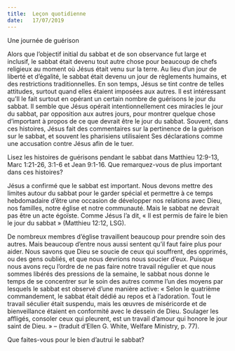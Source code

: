 ```yaml
---
title:  Leçon quotidienne
date:   17/07/2019
---
```


Une journée de guérison

Alors que l’objectif initial du sabbat et de son observance fut large et inclusif, le sabbat était devenu tout autre chose pour beaucoup de chefs religieux au moment où Jésus était venu sur la terre. Au lieu d’un jour de liberté et d’égalité, le sabbat était devenu un jour de règlements humains, et des restrictions traditionnelles. En son temps, Jésus se tint contre de telles attitudes, surtout quand elles étaient imposées aux autres. Il est intéressant qu’Il le fait surtout en opérant un certain nombre de guérisons le jour du sabbat. Il semble que Jésus opérait intentionnellement ces miracles le jour du sabbat, par opposition aux autres jours, pour montrer quelque chose d’important à propos de ce que devrait être le jour du sabbat. Souvent, dans ces histoires, Jésus fait des commentaires sur la pertinence de la guérison sur le sabbat, et souvent les pharisiens utilisaient Ses déclarations comme une accusation contre Jésus afin de le tuer.

Lisez les histoires de guérisons pendant le sabbat dans Matthieu 12:9-13, Marc 1:21-26, 3:1-6 et Jean 9:1-16. Que remarquez-vous de plus important dans ces histoires?

Jésus a confirmé que le sabbat est important. Nous devons mettre des limites autour du sabbat pour le garder spécial et permettre à ce temps hebdomadaire d’être une occasion de développer nos relations avec Dieu, nos familles, notre église et notre communauté. Mais le sabbat ne devrait pas être un acte égoïste. Comme Jésus l’a dit, « Il est permis de faire le bien le jour du sabbat » (Matthieu 12:12, LSG).

De nombreux membres d’église travaillent beaucoup pour prendre soin des autres. Mais beaucoup d’entre nous aussi sentent qu’il faut faire plus pour aider. Nous savons que Dieu se soucie de ceux qui souffrent, des opprimés, ou des gens oubliés, et que nous devrions nous soucier d’eux. Puisque nous avons reçu l’ordre de ne pas faire notre travail régulier et que nous sommes libérés des pressions de la semaine, le sabbat nous donne le temps de se concentrer sur le soin des autres comme l’un des moyens par lesquels le sabbat est observé d’une manière active: « Selon le quatrième commandement, le sabbat était dédié au repos et à l’adoration. Tout le travail séculier était suspendu, mais les œuvres de miséricorde et de bienveillance étaient en conformité avec le dessein de Dieu. Soulager les affligés, consoler ceux qui pleurent, est un travail d’amour qui honore le jour saint de Dieu. » – (traduit d’Ellen G. White, Welfare Ministry, p. 77).

Que faites-vous pour le bien d’autrui le sabbat?
